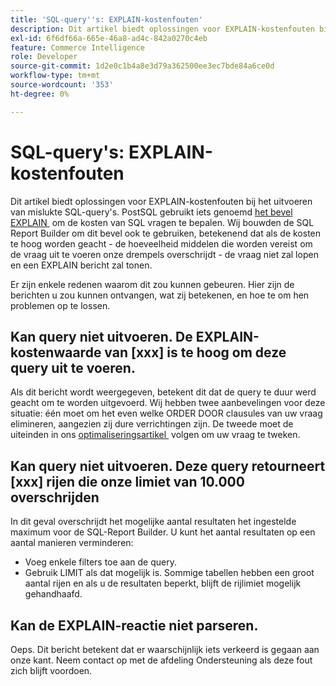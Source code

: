 ```yaml
---
title: 'SQL-query''s: EXPLAIN-kostenfouten'
description: Dit artikel biedt oplossingen voor EXPLAIN-kostenfouten bij het uitvoeren van mislukte SQL-query's. PostgreSQL gebruikt iets genoemd [het bevel EXPLAIN] (https://www.postgresql.org/docs/9.5/static/using-explain.html) om de kosten van SQL vragen te bepalen. Wij bouwden de SQL Report Builder om dit bevel ook te gebruiken, betekenend dat als de kosten te hoog worden geacht - de hoeveelheid middelen die worden vereist om de vraag uit te voeren onze drempels overschrijdt - de vraag niet zal lopen en een EXPLAIN bericht zal tonen.
exl-id: 6f6df66a-665e-46a8-ad4c-842a0270c4eb
feature: Commerce Intelligence
role: Developer
source-git-commit: 1d2e0c1b4a8e3d79a362500ee3ec7bde84a6ce0d
workflow-type: tm+mt
source-wordcount: '353'
ht-degree: 0%

---
```


# SQL-query&#39;s: EXPLAIN-kostenfouten

Dit artikel biedt oplossingen voor EXPLAIN-kostenfouten bij het uitvoeren van mislukte SQL-query&#39;s. PostSQL gebruikt iets genoemd [&#x200B; het bevel EXPLAIN &#x200B;](https://www.postgresql.org/docs/9.5/static/using-explain.html) om de kosten van SQL vragen te bepalen. Wij bouwden de SQL Report Builder om dit bevel ook te gebruiken, betekenend dat als de kosten te hoog worden geacht - de hoeveelheid middelen die worden vereist om de vraag uit te voeren onze drempels overschrijdt - de vraag niet zal lopen en een EXPLAIN bericht zal tonen.

Er zijn enkele redenen waarom dit zou kunnen gebeuren. Hier zijn de berichten u zou kunnen ontvangen, wat zij betekenen, en hoe te om hen problemen op te lossen.

## Kan query niet uitvoeren. De EXPLAIN-kostenwaarde van \[xxx\] is te hoog om deze query uit te voeren.

Als dit bericht wordt weergegeven, betekent dit dat de query te duur werd geacht om te worden uitgevoerd. Wij hebben twee aanbevelingen voor deze situatie: één moet om het even welke ORDER DOOR clausules van uw vraag elimineren, aangezien zij dure verrichtingen zijn. De tweede moet de uiteinden in ons [&#x200B; optimaliseringsartikel &#x200B;](https://experienceleague.adobe.com/docs/commerce-business-intelligence/mbi/best-practices/data/optimizing-your-sql-queries.html?lang=nl-NL) volgen om uw vraag te tweken.

## Kan query niet uitvoeren. Deze query retourneert \[xxx\] rijen die onze limiet van 10.000 overschrijden

In dit geval overschrijdt het mogelijke aantal resultaten het ingestelde maximum voor de SQL-Report Builder. U kunt het aantal resultaten op een aantal manieren verminderen:

* Voeg enkele filters toe aan de query.
* Gebruik LIMIT als dat mogelijk is. Sommige tabellen hebben een groot aantal rijen en als u de resultaten beperkt, blijft de rijlimiet mogelijk gehandhaafd.

## Kan de EXPLAIN-reactie niet parseren.

Oeps. Dit bericht betekent dat er waarschijnlijk iets verkeerd is gegaan aan onze kant. Neem contact op met de afdeling Ondersteuning als deze fout zich blijft voordoen.

